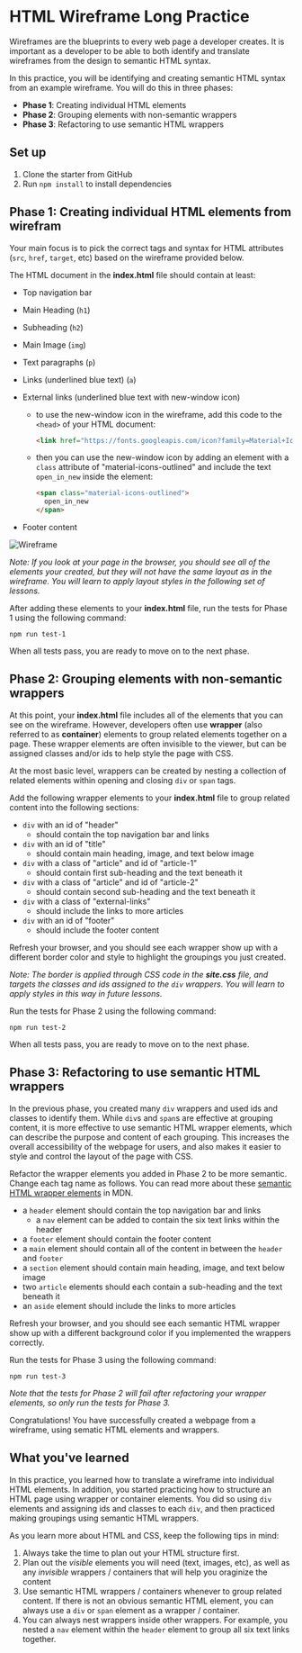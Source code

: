 # HTML Wireframe Long Practice

Wireframes are the blueprints to every web page a developer creates. It is
important as a developer to be able to both identify and translate wireframes
from the design to semantic HTML syntax.

In this practice, you will be identifying and creating semantic HTML syntax from
an example wireframe. You will do this in three phases:

- __Phase 1__: Creating individual HTML elements
- __Phase 2__: Grouping elements with non-semantic wrappers
- __Phase 3__: Refactoring to use semantic HTML wrappers

## Set up

1. Clone the starter from GitHub
2. Run `npm install` to install dependencies

## Phase 1: Creating individual HTML elements from wirefram

Your main focus is to pick the correct tags and syntax for HTML attributes
(`src`, `href`, `target`, etc) based on the wireframe provided below.

The HTML document in the __index.html__ file should contain at least:

- Top navigation bar
- Main Heading (`h1`)
- Subheading (`h2`)
- Main Image (`img`)
- Text paragraphs (`p`)
- Links (underlined blue text) (`a`)
- External links (underlined blue text with new-window icon)
  - to use the new-window icon in the wireframe, add this code to the `<head>`
    of your HTML document:

    ```html
    <link href="https://fonts.googleapis.com/icon?family=Material+Icons+Outlined" rel="stylesheet">
    ```

  - then you can use the new-window icon by adding an element with a `class`
    attribute of "material-icons-outlined" and include the text `open_in_new`
    inside the element:

    ```html
    <span class="material-icons-outlined">
      open_in_new
    </span>
    ```

- Footer content

![Wireframe]

_Note: If you look at your page in the browser, you should see all of the
elements your created, but they will not have the same layout as in the
wireframe. You will learn to apply layout styles in the following set of
lessons._

After adding these elements to your __index.html__ file, run the tests for Phase
1 using the following command:

`npm run test-1`

When all tests pass, you are ready to move on to the next phase.

## Phase 2: Grouping elements with non-semantic wrappers

At this point, your __index.html__ file includes all of the elements that you
can see on the wireframe. However, developers often use __wrapper__ (also
referred to as __container__) elements to group related elements together on a
page. These wrapper elements are often invisible to the viewer, but can be
assigned classes and/or ids to help style the page with CSS.

At the most basic level, wrappers can be created by nesting a collection of
related elements within opening and closing `div` or `span` tags.

Add the following wrapper elements to your __index.html__ file to group related
content into the following sections:

- `div` with an id of "header"
    - should contain the top navigation bar and links
- `div` with an id of "title"
    - should contain main heading, image, and text below image
- `div` with a class of "article" and id of "article-1"
    - should contain first sub-heading and the text beneath it
- `div` with a class of "article" and id of "article-2"
    - should contain second sub-heading and the text beneath it
- `div` with a class of "external-links"
    - should include the links to more articles
- `div` with an id of "footer"
    - should include the footer content

Refresh your browser, and you should see each wrapper show up with a different
border color and style to highlight the groupings you just created.

_Note: The border is applied through CSS code in the __site.css__ file,
and targets the classes and ids assigned to the `div` wrappers. You will learn
to apply styles in this way in future lessons._

Run the tests for Phase 2 using the following command:

`npm run test-2`

When all tests pass, you are ready to move on to the next phase.

## Phase 3: Refactoring to use semantic HTML wrappers

In the previous phase, you created many `div` wrappers and used ids and classes
to identify them. While `div`s and `span`s are effective at grouping content, it
is more effective to use semantic HTML wrapper elements, which can describe the
purpose and content of each grouping. This increases the overall accessibility
of the webpage for users, and also makes it easier to style and control the
layout of the page with CSS.

Refactor the wrapper elements you added in Phase 2 to be more semantic. Change
each tag name as follows. You can read more about these [semantic HTML wrapper
elements] in MDN.

- a `header` element should contain the top navigation bar and links
    - a `nav` element can be added to contain the six text links within the
      header
- a `footer` element should contain the footer content
- a `main` element should contain all of the content in between the `header` and
  `footer`
- a `section` element should contain main heading, image, and text below image
- two `article` elements should each contain a sub-heading and the text beneath
  it
- an `aside` element should include the links to more articles

Refresh your browser, and you should see each semantic HTML wrapper show up with
a different background color if you implemented the wrappers correctly.

Run the tests for Phase 3 using the following command:

`npm run test-3`

_Note that the tests for Phase 2 will fail after refactoring your
wrapper elements, so only run the tests for Phase 3._

Congratulations! You have successfully created a webpage from a wireframe, using
sematic HTML elements and wrappers.

## What you've learned

In this practice, you learned how to translate a wireframe into individual HTML
elements. In addition, you started practicing how to structure an HTML page
using wrapper or container elements. You did so using `div` elements and
assigning ids and classes to each `div`, and then practiced making groupings
using semantic HTML wrappers.

As you learn more about HTML and CSS, keep the following tips in mind:

1. Always take the time to plan out your HTML structure first.
2. Plan out the _visible_ elements you will need (text, images, etc), as well as
   any _invisible_ wrappers / containers that will help you oraginize the content
3. Use semantic HTML wrappers / containers whenever to group related content. If
   there is not an obvious semantic HTML element, you can always use a `div` or
   `span` element as a wrapper / container.
4. You can always nest wrappers inside other wrappers. For example, you nested a
   `nav` element within the `header` element to group all six text links
   together.

[Wireframe]: https://appacademy-open-assets.s3-us-west-1.amazonaws.com/Modular-Curriculum/content/css/html-practice-wireframe.png
[semantic HTML wrapper elements]: https://developer.mozilla.org/en-US/docs/Learn/HTML/Introduction_to_HTML/Document_and_website_structure#html_layout_elements_in_more_detail
